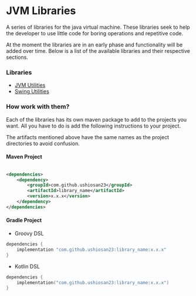 # JVM Libraries

A series of libraries for the java virtual machine. These libraries seek to help the developer to use little code for boring
operations and repetitive code.

At the moment the libraries are in an early phase and functionality will be added over time. Below is a list of the available
libraries and their respective sections.

### Libraries

- [JVM Utilities](https://github.com/Ushiosan23/jvm_libs/tree/main/jvm_utilities)
- [Swing Utilities](https://github.com/Ushiosan23/jvm_libs/tree/main/swing_utilities)

### How work with them?

Each of the libraries has its own maven package to add to the projects you want. All you have to do is add the following
instructions to your project.

The artifacts mentioned above have the same names as the project directories to avoid confusion.

#### Maven Project

```xml

<dependencies>
	<dependency>
		<groupId>com.github.ushiosan23</groupId>
		<artifactId>library_name</artifactId>
		<version>x.x.x</version>
	</dependency>
</dependencies>
```

#### Gradle Project

- Groovy DSL

```groovy
dependencies {
	implementation "com.github.ushiosan23:library_name:x.x.x"
}
```

- Kotlin DSL

```kotlin
dependencies {
	implementation("com.github.ushiosan23:library_name:x.x.x")
}
```
